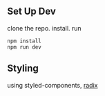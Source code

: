 ## Set Up Dev
clone the repo. install. run
```
npm install
npm run dev
```

## Styling
using styled-components, [radix](https://www.radix-ui.com/)